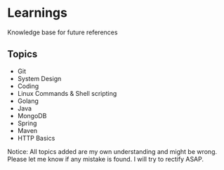 # Learnings

Knowledge base for future references

## Topics

* Git
* System Design
* Coding
* Linux Commands & Shell scripting
* Golang
* Java
* MongoDB
* Spring
* Maven
* HTTP Basics

Notice: All topics added are my own understanding and might be wrong. Please let me know if any mistake is found. I will try to rectify ASAP.
